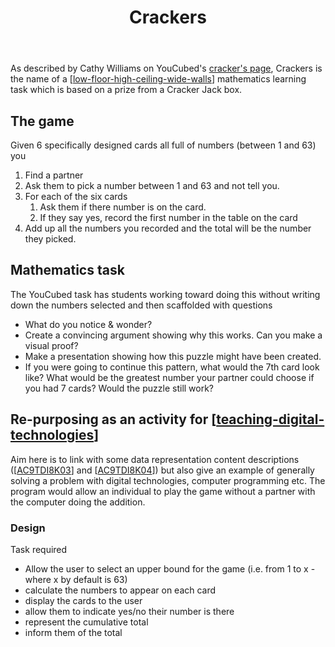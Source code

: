 ﻿---
tags: teaching, teaching-digital-technologies, teaching-mathematics
title: Crackers
type: note
---
As described by Cathy Williams on YouCubed's [cracker's page](https://www.youcubed.org/tasks/crackers/), Crackers is the name of a [[low-floor-high-ceiling-wide-walls]] mathematics learning task which is based on a prize from a Cracker Jack box. 

## The game

Given 6 specifically designed cards all full of numbers (between 1 and 63) you

1. Find a partner
2. Ask them to pick a number between 1 and 63 and not tell you.
3. For each of the six cards 
   1. Ask them if there number is on the card. 
   2. If they say yes, record the first number in the table on the card
4. Add up all the numbers you recorded and the total will be the number they picked.

## Mathematics task

The YouCubed task has students working toward doing this without writing down the numbers selected and then scaffolded with questions

-   What do you notice & wonder?
-   Create a convincing argument showing why this works. Can you make a visual proof?
-   Make a presentation showing how this puzzle might have been created.
-   If you were going to continue this pattern, what would the 7th card look like? What would be the greatest number your partner could choose if you had 7 cards? Would the puzzle still work?

## Re-purposing as an activity for [[teaching-digital-technologies]]

Aim here is to link with some data representation content descriptions ([[AC9TDI8K03]] and [[AC9TDI8K04]]) but also give an example of generally solving a problem with digital technologies, computer programming etc. The program would allow an individual to play the game without a partner with the computer doing the addition.

### Design

Task required

- Allow the user to select an upper bound for the game (i.e. from 1 to x - where x by default is 63)
- calculate the numbers to appear on each card
- display the cards to the user
- allow them to indicate yes/no their number is there
- represent the cumulative total
- inform them of the total


[//begin]: # "Autogenerated link references for markdown compatibility"
[low-floor-high-ceiling-wide-walls]: ../low-floor-high-ceiling-wide-walls "Low Floor, High Ceiling, Wide Walls"
[teaching-digital-technologies]: ../Digital_Technologies/teaching-digital-technologies "Teaching Digital Technologies"
[AC9TDI8K03]: ../Curriculum/v9/Technologies/AC9TDI8K03 "AC9TDI8K03"
[AC9TDI8K04]: ../Curriculum/v9/Technologies/AC9TDI8K04 "AC9TDI8K04"
[//end]: # "Autogenerated link references"